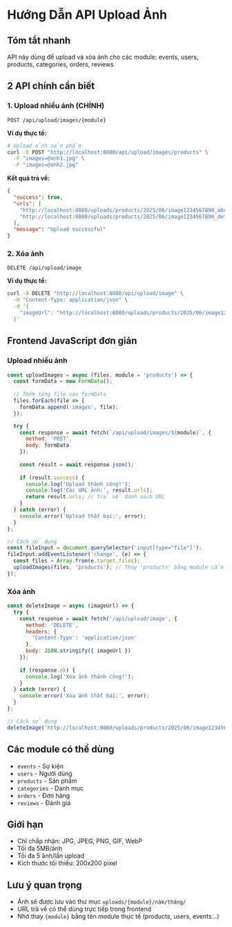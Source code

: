 # Hướng Dẫn API Upload Ảnh

## Tóm tắt nhanh
API này dùng để upload và xóa ảnh cho các module: events, users, products, categories, orders, reviews

## 2 API chính cần biết

### 1. Upload nhiều ảnh (CHÍNH)
```
POST /api/upload/images/{module}
```

**Ví dụ thực tế:**
```bash
# Upload ảnh sản phẩm
curl -X POST "http://localhost:8080/api/upload/images/products" \
  -F "images=@anh1.jpg" \
  -F "images=@anh2.jpg"
```

**Kết quả trả về:**
```json
{
  "success": true,
  "urls": [
    "http://localhost:8080/uploads/products/2025/06/image1234567890_abc123.jpg",
    "http://localhost:8080/uploads/products/2025/06/image1234567890_def456.jpg"
  ],
  "message": "Upload successful"
}
```

### 2. Xóa ảnh
```
DELETE /api/upload/image
```

**Ví dụ thực tế:**
```bash
curl -X DELETE "http://localhost:8080/api/upload/image" \
  -H "Content-Type: application/json" \
  -d '{
    "imageUrl": "http://localhost:8080/uploads/products/2025/06/image1234567890_abc123.jpg"
  }'
```

## Frontend JavaScript đơn giản

### Upload nhiều ảnh
```javascript
const uploadImages = async (files, module = 'products') => {
  const formData = new FormData();
  
  // Thêm từng file vào formData
  files.forEach(file => {
    formData.append('images', file);
  });

  try {
    const response = await fetch(`/api/upload/images/${module}`, {
      method: 'POST',
      body: formData
    });
    
    const result = await response.json();
    
    if (result.success) {
      console.log('Upload thành công!');
      console.log('Các URL ảnh:', result.urls);
      return result.urls; // Trả về danh sách URL
    }
  } catch (error) {
    console.error('Upload thất bại:', error);
  }
};

// Cách sử dụng
const fileInput = document.querySelector('input[type="file"]');
fileInput.addEventListener('change', (e) => {
  const files = Array.from(e.target.files);
  uploadImages(files, 'products'); // Thay 'products' bằng module cần thiết
});
```

### Xóa ảnh
```javascript
const deleteImage = async (imageUrl) => {
  try {
    const response = await fetch('/api/upload/image', {
      method: 'DELETE',
      headers: {
        'Content-Type': 'application/json'
      },
      body: JSON.stringify({ imageUrl })
    });
    
    if (response.ok) {
      console.log('Xóa ảnh thành công!');
    }
  } catch (error) {
    console.error('Xóa ảnh thất bại:', error);
  }
};

// Cách sử dụng
deleteImage('http://localhost:8080/uploads/products/2025/06/image1234567890_abc123.jpg');
```

## Các module có thể dùng
- `events` - Sự kiện
- `users` - Người dùng
- `products` - Sản phẩm
- `categories` - Danh mục
- `orders` - Đơn hàng
- `reviews` - Đánh giá

## Giới hạn
- Chỉ chấp nhận: JPG, JPEG, PNG, GIF, WebP
- Tối đa 5MB/ảnh
- Tối đa 5 ảnh/lần upload
- Kích thước tối thiểu: 200x200 pixel

## Lưu ý quan trọng
- Ảnh sẽ được lưu vào thư mục `uploads/{module}/năm/tháng/`
- URL trả về có thể dùng trực tiếp trong frontend
- Nhớ thay `{module}` bằng tên module thực tế (products, users, events...)
